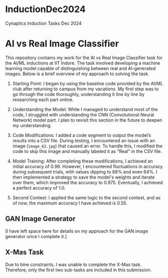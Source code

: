 # InductionDec2024
Cynaptics Induction Tasks Dec 2024

# AI vs Real Image Classifier
This repository contains my work for the AI vs Real Image Classifier task for the AI/ML inductions at IIT Indore. The task involved developing a machine learning model capable of distinguishing between real and AI-generated images. Below is a brief overview of my approach to solving the task.

1. Starting Point:
   I began by using the baseline code provided by the AI/ML club after returning to campus from my vacations. My first step was to go through the code thoroughly, understanding it line by line by researching each part online.

2. Understanding the Model:
   While I managed to understand most of the code, I struggled with understanding the CNN (Convolutional Neural Network) model part. I plan to revisit this section in the future to deepen my understanding.

3. Code Modifications:
   I added a code segment to output the model’s results into a CSV file. During testing, I encountered an issue with an image (`image_62.jpg`) that caused an error. To handle this, I modified the code to skip this image and manually labeled it as "Real" in the CSV file. 

4. Model Training:
   After completing these modifications, I achieved an initial accuracy of 0.96. However, I encountered fluctuations in accuracy during subsequent trials, with values dipping to 88% and even 64%. I then implemented a strategy to save the model's weights and iterate over them, which improved the accuracy to 0.975. Eventually, I achieved a perfect accuracy of 1.0.

5. Second Contest:
   I applied the same logic to the second contest, and as of now, the maximum accuracy I have achieved is 0.55.

## GAN Image Generator
[I have left space here for details on my approach for the GAN image generator once I complete it.]

## X-Mas Task
Due to time constraints, I was unable to complete the X-Mas task. Therefore, only the first two sub-tasks are included in this submission.
